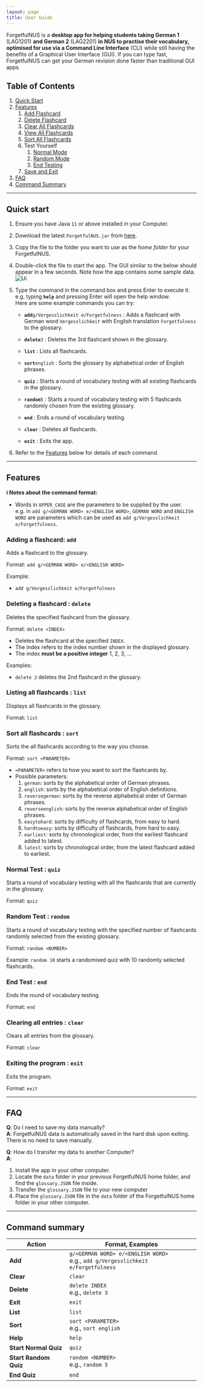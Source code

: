 ```yaml
---
layout: page
title: User Guide
---
```


ForgetfulNUS is a **desktop app for helping students taking German 1** (LAG1201) **and German 2** (LAG2201) **in NUS to practise their vocabulary, optimised for use via a Command Line Interface** (CLI) while still having the benefits of a Graphical User Interface (GUI). If you can type fast, ForgetfulNUS can get your German revision done faster than traditional GUI apps.

## Table of Contents

1. [Quick Start](#qs)
1. [Features](#features)
    1. [Add Flashcard](#add)
    1. [Delete Flashcard](#delete)
    1. [Clear All Flashcards](#clear)
    1. [View All Flashcards](#list)
    1. [Sort All Flashcards](#sort)
    1. Test Yourself
        1. [Normal Mode](#quiz)
        1. [Random Mode](#random)
        1. [End Testing](#end)
    1. [Save and Exit](#exit)
1. [FAQ](#faq)
1. [Command Summary](#cmdsum)

--------------------------------------------------------------------------------------------------------------------

## <a name="qs"></a>Quick start

1. Ensure you have Java `11` or above installed in your Computer.

1. Download the latest `ForgetfulNUS.jar` from [here](https://github.com/AY2021S1-CS2103T-W16-2/tp/releases).

1. Copy the file to the folder you want to use as the _home folder_ for your ForgetfulNUS.

1. Double-click the file to start the app. The GUI similar to the below should appear in a few seconds. Note how the app contains some sample data.<br>
   ![Ui](images/Ui.png)

1. Type the command in the command box and press Enter to execute it. e.g. typing **`help`** and pressing Enter will open the help window.<br>
   Here are some example commands you can try:

   * **`add`**`g/Vergesslichkeit e/Forgetfulness` : Adds a flashcard with German word `Vergesslichkeit` with English translation `Forgetfulness` to the glossary.

   * **`delete`**`3` : Deletes the 3rd flashcard shown in the glossary.
   
   * **`list`** : Lists all flashcards.

   * **`sort`**`english` : Sorts the glossary by alphabetical order of English phrases.

   * **`quiz`** : Starts a round of vocabulary testing with all existing flashcards in the glossary.

   * **`random`**`5` : Starts a round of vocabulary testing with 5 flashcards randomly chosen from the existing glossary.

   * **`end`** : Ends a round of vocabulary testing.

   * **`clear`** : Deletes all flashcards.

   * **`exit`** : Exits the app.

1. Refer to the [Features](#features) below for details of each command.

--------------------------------------------------------------------------------------------------------------------

## <a name="features"></a>Features

<div markdown="block" class="alert alert-info">

**:information_source: Notes about the command format:**<br>

* Words in `UPPER_CASE` are the parameters to be supplied by the user.<br>
  e.g. in `add g/<GERMAN WORD> e/<ENGLISH WORD>`, `GERMAN WORD` and `ENGLISH WORD` are parameters which can be used as `add g/Vergesslichkeit e/Forgetfulness`.

</div>

### <a name="add"></a>Adding a flashcard: `add`

Adds a flashcard to the glossary.

Format: `add g/<GERMAN WORD> e/<ENGLISH WORD>`

Example:
* `add g/Vergesslichkeit e/Forgetfulness`

### <a name="delete"></a>Deleting a flashcard : `delete`

Deletes the specified flashcard from the glossary.

Format: `delete <INDEX>`

* Deletes the flashcard at the specified `INDEX`.
* The index refers to the index number shown in the displayed glossary.
* The index **must be a positive integer** 1, 2, 3, …​

Examples:
* `delete 2` deletes the 2nd flashcard in the glossary.

### <a name="list"></a>Listing all flashcards : `list`

Displays all flashcards in the glossary.

Format: `list`

### <a name="sort"></a>Sort all flashcards : `sort`

Sorts the all flashcards according to the way you choose.

Format: `sort <PARAMETER>`

* `<PARAMETER>` refers to how you want to sort the flashcards by.
* Possible parameters:
    1. `german`: sorts by the alphabetical order of German phrases.
    1. `english`: sorts by the alphabetical order of English definitions.
    1. `reversegerman`: sorts by the reverse alphabetical order of German phrases.
    1. `reverseenglish`: sorts by the reverse alphabetical order of English phrases.
    1. `easytohard`: sorts by difficulty of flashcards, from easy to hard.
    1. `hardtoeasy`: sorts by difficulty of flashcards, from hard to easy.
    1. `earliest`: sorts by chronological order, from the earliest flashcard added to latest.
    1. `latest`: sorts by chronological order, from the latest flashcard added to earliest.

### <a name="quiz"></a>Normal Test : `quiz`

Starts a round of vocabulary testing with all the flashcards that are currently in the glossary.

Format: `quiz`

### <a name="random"></a>Random Test : `random`

Starts a round of vocabulary testing with the specified number of flashcards randomly selected from the existing glossary.

Format: `random <NUMBER>`

Example: `random 10` starts a randomised quiz with 10 randomly selected flashcards.

### <a name="end"></a>End Test : `end`

Ends the round of vocabulary testing.

Format: `end`

### <a name="clear"></a>Clearing all entries : `clear`

Clears all entries from the glossary.

Format: `clear`

### <a name="exit"></a>Exiting the program : `exit`

Exits the program.

Format: `exit`

--------------------------------------------------------------------------------------------------------------------

## <a name="faq"></a>FAQ

**Q**: Do I need to save my data manually?<br>
**A**: ForgetfulNUS data is automatically saved in the hard disk upon exiting. There is no need to save manually.

**Q**: How do I transfer my data to another Computer?<br>
**A**:
1. Install the app in your other computer.
1. Locate the `data` folder in your previous ForgetfulNUS home folder, and find the `glossary.JSON` file inside.
1. Transfer the `glossary.JSON` file to your new computer
1. Place the `glossary.JSON` file in the `data` folder of the ForgetfulNUS home folder in your other computer.

--------------------------------------------------------------------------------------------------------------------

## <a name="cmdsum"></a>Command summary

Action | Format, Examples
--------|------------------
**Add** | `g/<GERMAN WORD> e/<ENGLISH WORD>` <br> e.g., `add g/Vergesslichkeit e/Forgetfulness`
**Clear** | `clear`
**Delete** | `delete INDEX` <br> e.g., `delete 3`
**Exit** | `exit`
**List** | `list`
**Sort** | `sort <PARAMETER>` <br> e.g., `sort english`
**Help** | `help`
**Start Normal Quiz** | `quiz`
**Start Random Quiz** | `random <NUMBER>` <br> e.g., `random 5`
**End Quiz** | `end`
